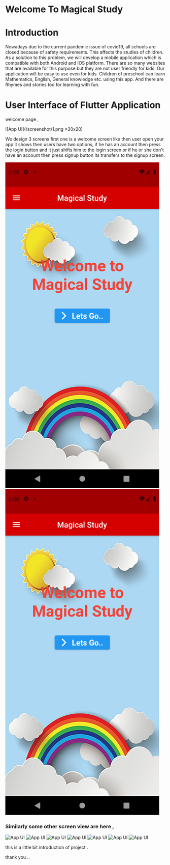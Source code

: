 # Welcome To Magical Study 

# Introduction
Nowadays due to the current pandemic issue of covid19, all schools are closed because of safety requirements. This affects the studies of children. As a solution to this problem, we will develop a mobile application which is compatible with both Android and IOS platform. There are so many websites that are available for this purpose but they are not user friendly for kids. Our application will be easy to use even for kids. Children of preschool can learn Mathematics, English, General knowledge etc. using this app. And there are Rhymes and stories too for learning with fun.


# User Interface of Flutter Application

welcome page ,

![App UI](/screenshot/1.png =20x20)

We design 3 screens first one is a welcome screen like then user open your app it shows then users have two options, if he has an account then press the login button and it just shifts him to the login screen or if he or she don't have an account then press signup button its transfers to the signup screen.


![App UI](/screenshot/1.png)
![App UI](/screenshot/1.png)

### Similarly some other screen view are here ,


![App UI](/1.jpg)
![App UI](/2.jpg)
![App UI](/3.jpg)
![App UI](/4.jpg)
![App UI](/5.jpg)
![App UI](/7.jpg)
![App UI](/9.jpg)

this is a little bit introduction of project .

thank you ..
